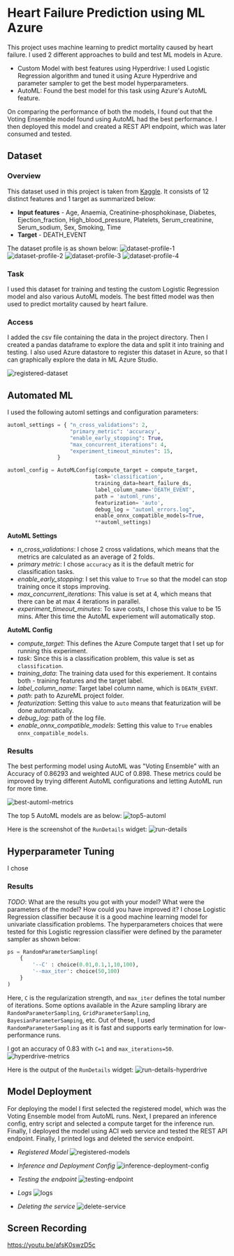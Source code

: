 # Heart Failure Prediction using ML Azure

This project uses machine learning to predict mortality caused by heart failure. I used 2 different approaches to build and test ML models in Azure.
- Custom Model with best features using Hyperdrive: I used Logistic Regression algorithm and tuned it using Azure Hyperdrive and parameter sampler to get the best model hyperparameters.
- AutoML: Found the best model for this task using Azure's AutoML feature.

On comparing the performance of both the models, I found out that the Voting Ensemble model found using AutoML had the best performance. I then deployed this model and created a REST API endpoint, which was later consumed and tested.

## Dataset

### Overview
This dataset used in this project is taken from [Kaggle](https://www.kaggle.com/andrewmvd/heart-failure-clinical-data). It consists of 12 distinct features and 1 target as summarized below:
- **Input features** - Age, Anaemia, Creatinine-phosphokinase, Diabetes, Ejection_fraction, High_blood_pressure, Platelets, Serum_creatinine, Serum_sodium, Sex, Smoking, Time
- **Target** - DEATH_EVENT

The dataset profile is as shown below:
![dataset-profile-1](images/dataset_profile_1.png)
![dataset-profile-2](images/dataset_profile_2.png)
![dataset-profile-3](images/dataset_profile_3.png)
![dataset-profile-4](images/dataset_profile_4.png)

### Task
I used this dataset for training and testing the custom Logistic Regression model and also various AutoML models. The best fitted model was then used to predict mortality caused by heart failure.

### Access
I added the csv file containing the data in the project directory. Then I created a pandas dataframe to explore the data and split it into training and testing. I also used Azure datastore to register this dataset in Azure, so that I can graphically explore the data in ML Azure Studio.

![registered-dataset](images/registered_dataset.png)

## Automated ML
I used the following automl settings and configuration parameters:
```python
automl_settings = { "n_cross_validations": 2,
                    "primary_metric": 'accuracy',
                    "enable_early_stopping": True,
                    "max_concurrent_iterations": 4,
                    "experiment_timeout_minutes": 15,
                }

automl_config = AutoMLConfig(compute_target = compute_target,
                            task='classification',
                            training_data=heart_failure_ds,
                            label_column_name='DEATH_EVENT',
                            path = 'automl_runs',
                            featurization= 'auto',
                            debug_log = "automl_errors.log",
                            enable_onnx_compatible_models=True,
                            **automl_settings)
```
**AutoML Settings**
- *n_cross_validations*: I chose 2 cross validations, which means that the metrics are calculated as an average of 2 folds.
- *primary metric*: I chose `accuracy` as it is the default metric for classification tasks. 
- *enable_early_stopping*: I set this value to `True` so that the model can stop training once it stops improving.
- *max_concurrent_iterations*: This value is set at 4, which means that there can be at max 4 iterations in parallel.
- *experiment_timeout_minutes*: To save costs, I chose this value to be 15 mins. After this time the AutoML experiement will automatically stop.

**AutoML Config**
- *compute_target*: This defines the Azure Compute target that I set up for running this experiment.
- *task*: Since this is a classification problem, this value is set as `classification`.
- *training_data*: The training data used for this experiement. It contains both - training features and the target label.
- *label_column_name*: Target label column name, which is `DEATH_EVENT`.
- *path*: path to AzureML project folder.
- *featurization*: Setting this value to `auto` means that featurization will be done automatically.
- *debug_log*: path of the log file.
- *enable_onnx_compatible_models*: Setting this value to `True` enables `onnx_compatible_models`.


### Results
The best performing model using AutoML was "Voting Ensemble" with an Accuracy of 0.86293 and weighted AUC of 0.898. These metrics could be improved by trying different AutoML configurations and letting AutoML run for more time.

![best-automl-metrics](images/best_automl_metrics.png)

The top 5 AutoML models are as below:
![top5-automl](images/top5_automl.png)

Here is the screenshot of the `RunDetails` widget:
![run-details](images/run_details.png)

## Hyperparameter Tuning
I chose 


### Results
*TODO*: What are the results you got with your model? What were the parameters of the model? How could you have improved it?
I chose Logistic Regression classifier because it is a good machine learning model for univariate classification problems. The hyperparameters choices that were tested for this Logistic regression classifier were defined by the parameter sampler as shown below:
```python
ps = RandomParameterSampling(
    {
        '--C' : choice(0.01,0.1,1,10,100),
        '--max_iter': choice(50,100)
    }
)
```
Here, `C` is the regularization strength, and `max_iter` defines the total number of iterations. Some options available in the Azure sampling library are `RandomParameterSampling`, `GridParameterSampling`, `BayesianParameterSamping`, etc. Out of these, I used `RandomParameterSampling` as it is fast and supports early termination  for low-performance runs.

I got an accuracy of 0.83 with `C=1` and `max_iterations=50`.
![hyperdrive-metrics](images/hyperdrive_metrics.png)

Here is the output of the `RunDetails` widget:
![run-details-hyperdrive](images/run_details_hyperdrive.png)

## Model Deployment
For deploying the model I first selected the registered model, which was the Voting Ensemble model from AutoML runs. Next, I prepared an inference config, entry script and selected a compute target for the inference run. Finally, I deployed the model using ACI web service and tested the REST API endpoint. Finally, I printed logs and deleted the service endpoint.

- *Registered Model*
![registered-models](images/registered_model.png)

- *Inference and Deployment Config*
![inference-deployment-config](images/inference_deployment_config.png)

- *Testing the endpoint*
![testing-endpoint](images/testing_endpoint.png)

- *Logs*
![logs](images/logs.png)

- *Deleting the service*
![delete-service](images/delete_service.png)

## Screen Recording
https://youtu.be/afsK0swzD5c

